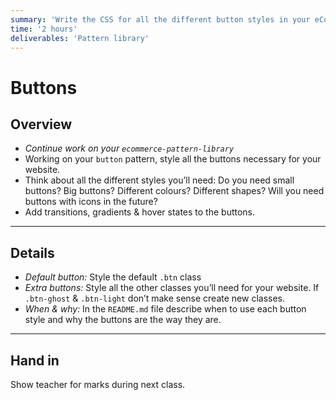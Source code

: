 ```yaml
---
summary: 'Write the CSS for all the different button styles in your eCommerce pattern library.'
time: '2 hours'
deliverables: 'Pattern library'
---
```


# Buttons

## Overview

- *Continue work on your `ecommerce-pattern-library`*
- Working on your `button` pattern, style all the buttons necessary for your website.
- Think about all the different styles you’ll need: Do you need small buttons? Big buttons? Different colours? Different shapes? Will you need buttons with icons in the future?
- Add transitions, gradients & hover states to the buttons.

---

## Details

- *Default button:* Style the default `.btn` class
- *Extra buttons:* Style all the other classes you’ll need for your website. If `.btn-ghost` & `.btn-light` don’t make sense create new classes.
- *When & why:* In the `README.md` file describe when to use each button style and why the buttons are the way they are.

---

## Hand in

Show teacher for marks during next class.
